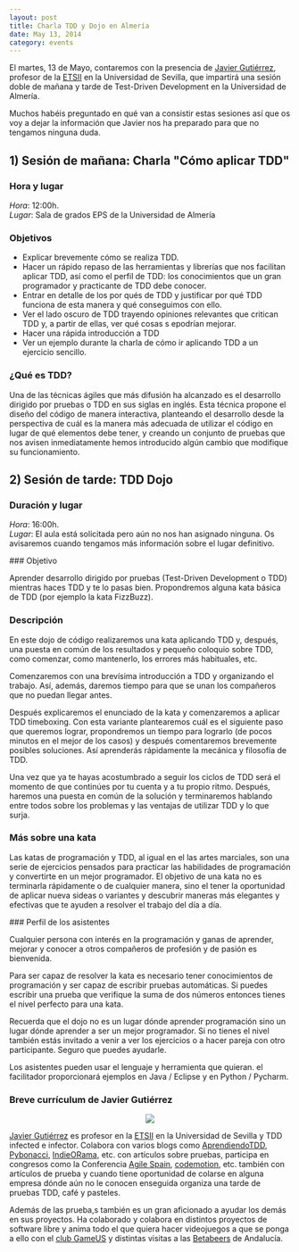 ```yaml
---
layout: post
title: Charla TDD y Dojo en Almería
date: May 13, 2014
category: events
---
```


El martes, 13 de Mayo, contaremos con la presencia de [Javier Gutiérrez](https://twitter.com/iwt2_javier), profesor de la [ETSII](https://www.informatica.us.es) en la Universidad de Sevilla, que impartirá una sesión doble de mañana y tarde de Test-Driven Development en la Universidad de Almería.

Muchos habéis preguntado en qué van a consistir estas sesiones así que os voy a dejar la información que Javier nos ha preparado para que no tengamos ninguna duda.

## 1) Sesión de mañana: Charla "Cómo aplicar TDD"

### Hora y lugar

*Hora*: 12:00h.  
*Lugar*: Sala de grados EPS de la Universidad de Almería

### Objetivos

* Explicar brevemente cómo se realiza TDD.
* Hacer un rápido repaso de las herramientas y librerías que nos facilitan aplicar TDD, así como el perfil de TDD: los conocimientos que un gran programador y practicante de TDD debe conocer.
* Entrar en detalle de los por qués de TDD y justificar por qué TDD funciona de esta manera y qué conseguimos con ello.
* Ver el lado oscuro de TDD trayendo opiniones relevantes que critican TDD y, a partir de ellas, ver qué cosas s epodrían mejorar.
* Hacer una rápida introducción a TDD
* Ver un ejemplo durante la charla de cómo ir aplicando TDD a un ejercicio sencillo.

### ¿Qué es TDD?

Una de las técnicas ágiles que más difusión ha alcanzado es el desarrollo dirigido por pruebas o TDD en sus siglas en inglés. Esta técnica propone el diseño del código de manera interactiva, planteando el desarrollo desde la perspectiva de cuál es la manera más adecuada de utilizar el código en lugar de qué elementos debe tener, y creando un conjunto de pruebas que nos avisen inmediatamente hemos introducido algún cambio que modifique su funcionamiento.

## 2) Sesión de tarde: TDD Dojo

### Duración y lugar

*Hora*: 16:00h.  
*Lugar*: El aula está solicitada pero aún no nos han asignado ninguna. Os avisaremos cuando tengamos más información sobre el lugar definitivo.

### Objetivo

Aprender desarrollo dirigido por pruebas (Test-Driven Development o TDD) mientras haces TDD y te lo pasas bien. Propondremos alguna kata básica de TDD (por ejemplo la kata FizzBuzz).

### Descripción

En este dojo de código realizaremos una kata aplicando TDD y, después, una puesta en común de los resultados y pequeño coloquio sobre TDD, como comenzar, como mantenerlo, los errores más habituales, etc.

Comenzaremos con una brevísima introducción a TDD y organizando el trabajo. Así, además, daremos tiempo para que se unan los compañeros que no puedan llegar antes.

Después explicaremos el enunciado de la kata y comenzaremos a aplicar TDD timeboxing. Con esta variante plantearemos cuál es el siguiente paso que queremos lograr, propondremos un tiempo para lograrlo (de pocos minutos en el mejor de los casos) y después comentaremos brevemente posibles soluciones. Así aprenderás rápidamente la mecánica y filosofía de TDD.

Una vez que ya te hayas acostumbrado a seguir los ciclos de TDD será el momento de que continúes por tu cuenta y a tu propio ritmo. Después, haremos una puesta en común de la solución y terminaremos hablando entre todos sobre los problemas y las ventajas de utilizar TDD y lo que surja.

### Más sobre una kata

Las katas de programación y TDD, al igual en el las artes marciales, son una serie de ejercicios pensados para practicar las habilidades de programación y convertirte en un mejor programador.
El objetivo de una kata no es terminarla rápidamente o de cualquier manera, sino el tener la oportunidad de aplicar nueva sideas o variantes y descubrir maneras más elegantes y efectivas que te ayuden a resolver el trabajo del día a día.

### Perfil de los asistentes

Cualquier persona con interés en la programación y ganas de aprender, mejorar y conocer a otros compañeros de profesión y de pasión es bienvenida.

Para ser capaz de resolver la kata es necesario tener conocimientos de programación y ser capaz de escribir pruebas automáticas. Si puedes escribir una prueba que verifique la suma de dos números entonces tienes el nivel perfecto para una kata.

Recuerda que el dojo no es un lugar dónde aprender programación sino un lugar dónde aprender a ser un mejor programador. Si no tienes el nivel también estás invitado a venir a ver los ejercicios o a hacer pareja con otro participante. Seguro que puedes ayudarle.

Los asistentes pueden usar el lenguaje y herramienta que quieran. el facilitador proporcionará ejemplos en Java / Eclipse y en Python / Pycharm.


### Breve currículum de Javier Gutiérrez

<p align="center">
  <img src="http://josejuansanchez.github.io/images/javier_gutierrez.png" />
</p>

[Javier Gutiérrez](https://twitter.com/iwt2_javier﻿) es profesor en la [ETSII](https://www.informatica.us.es) en la Universidad de Sevilla y TDD infected e infector. Colabora con varios blogs como [AprendiendoTDD](http://aprendiendotdd.com), [Pybonacci](http://pybonacci.wordpress.com), [IndieORama](http://www.indieorama.com), etc. con artículos sobre pruebas, participa en congresos como la Conferencia [Agile Spain](http://agile-spain.org), [codemotion](http://codemotion.es), etc. también con artículos de prueba y cuando tiene oportunidad de colarse en alguna empresa dónde aún no le conocen enseguida organiza una tarde de pruebas TDD, café y pasteles.

Además de las prueba,s también es un gran aficionado a ayudar  los demás en sus proyectos. Ha colaborado y colabora en distintos proyectos de software libre y anima todo el que quiera hacer videojuegos a que se ponga a ello con el [club GameUS](http://www.gameus.es) y distintas visitas a las [Betabeers](http://betabeers.com) de Andalucía.
